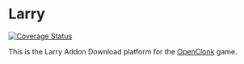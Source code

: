 # Larry
[![Coverage Status](https://coveralls.io/repos/github/ckanibal/larry/badge.svg?branch=master)](https://coveralls.io/github/ckanibal/larry?branch=master)

This is the Larry Addon Download platform for the [OpenClonk](https://github.com/openclonk/openclonk) game.
